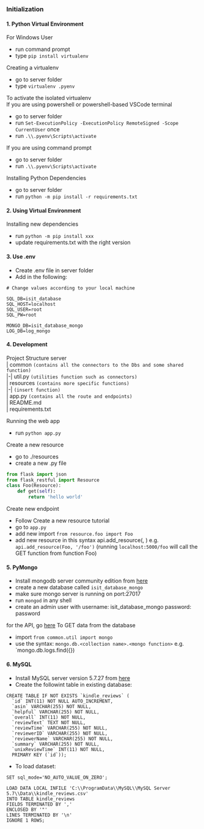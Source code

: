 ### Initialization

#### 1. Python Virtual Environment
For Windows User
- run command prompt
- type `pip install virtualenv`

Creating a virtualenv
- go to server folder
- type `virtualenv .pyenv`

To activate the isolated virtualenv  
If you are using powershell or powershell-based VSCode terminal
- go to server folder
- run `Set-ExecutionPolicy -ExecutionPolicy RemoteSigned -Scope CurrentUser` once
- run `.\\.pyenv\Scripts\activate`

If you are using command prompt
- go to server folder
- run `.\\.pyenv\Scripts\activate`

Installing Python Dependencies
- go to server folder
- run `python -m pip install -r requirements.txt`

#### 2. Using Virtual Environment
Installing new dependencies
- run `python -m pip install xxx`
- update requirements.txt with the right version

#### 3. Use .env
- Create .env file in server folder
- Add in the following:
```
# Change values according to your local machine

SQL_DB=isit_database
SQL_HOST=localhost
SQL_USER=root
SQL_PW=root

MONGO_DB=isit_database_mongo
LOG_DB=log_mongo
```

#### 4. Development
Project Structure
server  
| common `(contains all the connectors to the Dbs and some shared function)`  
|-| util.py `(utilities function such as connectors)`  
| resources `(contains more specific functions)`  
|-| `(insert function)`  
| app.py `(contains all the route and endpoints)`  
| README.md  
| requirements.txt

Running the web app
- run `python app.py`

Create a new resource
- go to ./resources
- create a new .py file
```python
from flask import json
from flask_restful import Resource
class Foo(Resource):
    def get(self):
        return 'hello world'
```

Create new endpoint
- Follow Create a new resource tutorial
- go to `app.py`
- add new import `from resource.foo import Foo`
- add new resource in this syntax api.add_resource(<Function name>, <endpoint>) e.g. `api.add_resource(Foo, '/foo')` (running `localhost:5000/foo` will call the GET function from function Foo)

#### 5. PyMongo
- Install mongodb server community edition from [here](https://www.mongodb.com/download-center/community)
- create a new database called `isit_database_mongo`
- make sure mongo server is running on port:27017
- run `mongod` in any shell
- create an admin user with username: isit_database_mongo password: password

for the API, go [here](https://docs.mongodb.com/manual/reference/method/)
To GET data from the database
- import `from common.util import mongo`
- use the syntax: `mongo.db.<collection name>.<mongo function>` e.g. `mongo.db.logs.find({})

#### 6. MySQL
- Install MySQL server version 5.7.27 from [here](https://dev.mysql.com/downloads/windows/installer/5.7.html)
- Create the followint table in existing database:
```
CREATE TABLE IF NOT EXISTS `kindle_reviews` (
  `id` INT(11) NOT NULL AUTO_INCREMENT,
  `asin` VARCHAR(255) NOT NULL,
  `helpful` VARCHAR(255) NOT NULL,
  `overall` INT(11) NOT NULL,
  `reviewText` TEXT NOT NULL,
  `reviewTime` VARCHAR(255) NOT NULL,
  `reviewerID` VARCHAR(255) NOT NULL,
  `reviewerName` VARCHAR(255) NOT NULL,
  `summary` VARCHAR(255) NOT NULL,
  `unixReviewTime` INT(11) NOT NULL,
  PRIMARY KEY (`id`));

```
- To load dataset:
```
SET sql_mode='NO_AUTO_VALUE_ON_ZERO';

LOAD DATA LOCAL INFILE 'C:\\ProgramData\\MySQL\\MySQL Server 5.7\\Data\\kindle_reviews.csv' 
INTO TABLE kindle_reviews
FIELDS TERMINATED BY ',' 
ENCLOSED BY '"'
LINES TERMINATED BY '\n'
IGNORE 1 ROWS;

```



